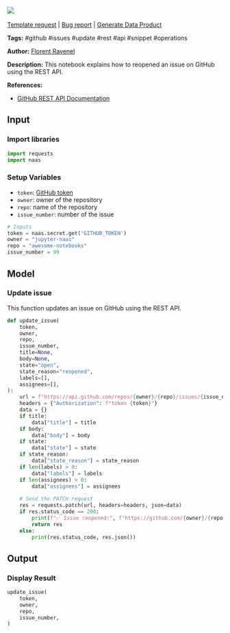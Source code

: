 <a href="https://app.naas.ai/user-redirect/naas/downloader?url=https://raw.githubusercontent.com/jupyter-naas/awesome-notebooks/master/GitHub/GitHub_Reopen_issue.ipynb" target="_parent"><img src="https://naasai-public.s3.eu-west-3.amazonaws.com/Open_in_Naas_Lab.svg"/></a><br><br><a href="https://github.com/jupyter-naas/awesome-notebooks/issues/new?assignees=&labels=&template=template-request.md&title=Tool+-+Action+of+the+notebook+">Template request</a> | <a href="https://github.com/jupyter-naas/awesome-notebooks/issues/new?assignees=&labels=bug&template=bug_report.md&title=GitHub+-+Reopen+issue:+Error+short+description">Bug report</a> | <a href="https://app.naas.ai/user-redirect/naas/downloader?url=https://raw.githubusercontent.com/jupyter-naas/awesome-notebooks/master/Naas/Naas_Start_data_product.ipynb" target="_parent">Generate Data Product</a>

**Tags:** #github #issues #update #rest #api #snippet #operations

**Author:** [Florent Ravenel](https://www.linkedin.com/in/florent-ravenel/)

**Description:** This notebook explains how to reopened an issue on GitHub using the REST API.

**References:**
- [GitHub REST API Documentation](https://docs.github.com/en/rest/issues/issues?apiVersion=2022-11-28#update-an-issue)

## Input

### Import libraries


```python
import requests
import naas
```

### Setup Variables
- `token`: [GitHub token](https://help.github.com/en/github/authenticating-to-github/creating-a-personal-access-token-for-the-command-line)
- `owner`: owner of the repository
- `repo`: name of the repository
- `issue_number`: number of the issue


```python
# Inputs
token = naas.secret.get('GITHUB_TOKEN')
owner = "jupyter-naas"
repo = "awesome-notebooks"
issue_number = 99
```

## Model

### Update issue

This function updates an issue on GitHub using the REST API.


```python
def update_issue(
    token,
    owner,
    repo,
    issue_number,
    title=None,
    body=None,
    state="open",
    state_reason="reopened",
    labels=[],
    assignees=[],
):
    url = f"https://api.github.com/repos/{owner}/{repo}/issues/{issue_number}"
    headers = {"Authorization": f"token {token}"}
    data = {}
    if title:
        data["title"] = title
    if body:
        data["body"] = body
    if state:
        data["state"] = state
    if state_reason:
        data["state_reason"] = state_reason
    if len(labels) > 0:
        data["labels"] = labels
    if len(assignees) > 0:
        data["assignees"] = assignees
    
    # Send the PATCH request
    res = requests.patch(url, headers=headers, json=data)
    if res.status_code == 200:
        print(f"✅ Issue reopened:", f"https://github.com/{owner}/{repo}/issues/{issue_number}")
        return res
    else:
        print(res.status_code, res.json())
```

## Output

### Display Result


```python
update_issue(
    token,
    owner,
    repo,
    issue_number,
)
```

 
